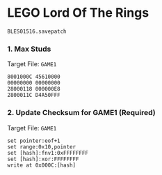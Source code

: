 #  LEGO Lord Of The Rings 

`BLES01516.savepatch`

### 1. Max Studs

Target File: `GAME1`

```
8001000C 45610000
00000000 00000000
28000118 000000E8
2800011C D4A50FFF
```

### 2. Update Checksum for GAME1 (Required)

Target File: `GAME1`

```
set pointer:eof+1
set range:0x10,pointer
set [hash]:fnv1:0xFFFFFFFF
set [hash]:xor:FFFFFFFF
write at 0x000C:[hash]
```

